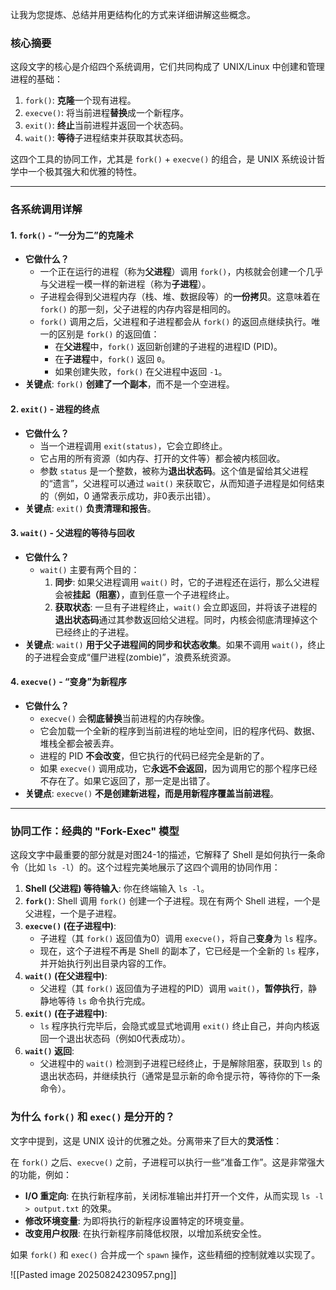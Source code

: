 让我为您提炼、总结并用更结构化的方式来详细讲解这些概念。

### 核心摘要

这段文字的核心是介绍四个系统调用，它们共同构成了 UNIX/Linux 中创建和管理进程的基础：

1.  `fork()`: **克隆**一个现有进程。
2.  `execve()`: 将当前进程**替换**成一个新程序。
3.  `exit()`: **终止**当前进程并返回一个状态码。
4.  `wait()`: **等待**子进程结束并获取其状态码。

这四个工具的协同工作，尤其是 `fork()` + `execve()` 的组合，是 UNIX 系统设计哲学中一个极其强大和优雅的特性。

-----

### 各系统调用详解

#### 1\. `fork()` - “一分为二”的克隆术

  * **它做什么？**
      * 一个正在运行的进程（称为**父进程**）调用 `fork()`，内核就会创建一个几乎与父进程一模一样的新进程（称为**子进程**）。
      * 子进程会得到父进程内存（栈、堆、数据段等）的**一份拷贝**。这意味着在 `fork()` 的那一刻，父子进程的内存内容是相同的。
      * `fork()` 调用之后，父进程和子进程都会从 `fork()` 的返回点继续执行。唯一的区别是 `fork()` 的返回值：
          * 在**父进程**中，`fork()` 返回新创建的子进程的进程ID (PID)。
          * 在**子进程**中，`fork()` 返回 `0`。
          * 如果创建失败，`fork()` 在父进程中返回 `-1`。
  * **关键点**: `fork()` **创建了一个副本**，而不是一个空进程。

#### 2\. `exit()` - 进程的终点

  * **它做什么？**
      * 当一个进程调用 `exit(status)`，它会立即终止。
      * 它占用的所有资源（如内存、打开的文件等）都会被内核回收。
      * 参数 `status` 是一个整数，被称为**退出状态码**。这个值是留给其父进程的“遗言”，父进程可以通过 `wait()` 来获取它，从而知道子进程是如何结束的（例如，0 通常表示成功，非0表示出错）。
  * **关键点**: `exit()` **负责清理和报告**。

#### 3\. `wait()` - 父进程的等待与回收

  * **它做什么？**
      * `wait()` 主要有两个目的：
        1.  **同步**: 如果父进程调用 `wait()` 时，它的子进程还在运行，那么父进程会被**挂起（阻塞）**，直到任意一个子进程终止。
        2.  **获取状态**: 一旦有子进程终止，`wait()` 会立即返回，并将该子进程的**退出状态码**通过其参数返回给父进程。同时，内核会彻底清理掉这个已经终止的子进程。
  * **关键点**: `wait()` **用于父子进程间的同步和状态收集**。如果不调用 `wait()`，终止的子进程会变成“僵尸进程(zombie)”，浪费系统资源。

#### 4\. `execve()` - “变身”为新程序

  * **它做什么？**
      * `execve()` 会**彻底替换**当前进程的内存映像。
      * 它会加载一个全新的程序到当前进程的地址空间，旧的程序代码、数据、堆栈全都会被丢弃。
      * 进程的 PID **不会改变**，但它执行的代码已经完全是新的了。
      * 如果 `execve()` 调用成功，它**永远不会返回**，因为调用它的那个程序已经不存在了。如果它返回了，那一定是出错了。
  * **关键点**: `execve()` **不是创建新进程，而是用新程序覆盖当前进程**。

-----

### 协同工作：经典的 "Fork-Exec" 模型

这段文字中最重要的部分就是对图24-1的描述，它解释了 Shell 是如何执行一条命令（比如 `ls -l`）的。这个过程完美地展示了这四个调用的协同作用：

1.  **Shell (父进程) 等待输入**: 你在终端输入 `ls -l`。
2.  **`fork()`**: Shell 调用 `fork()` 创建一个子进程。现在有两个 Shell 进程，一个是父进程，一个是子进程。
3.  **`execve()` (在子进程中)**:
      * 子进程（其 `fork()` 返回值为0）调用 `execve()`，将自己**变身**为 `ls` 程序。
      * 现在，这个子进程不再是 Shell 的副本了，它已经是一个全新的 `ls` 程序，并开始执行列出目录内容的工作。
4.  **`wait()` (在父进程中)**:
      * 父进程（其 `fork()` 返回值为子进程的PID）调用 `wait()`，**暂停执行**，静静地等待 `ls` 命令执行完成。
5.  **`exit()` (在子进程中)**:
      * `ls` 程序执行完毕后，会隐式或显式地调用 `exit()` 终止自己，并向内核返回一个退出状态码（例如0代表成功）。
6.  **`wait()` 返回**:
      * 父进程中的 `wait()` 检测到子进程已经终止，于是解除阻塞，获取到 `ls` 的退出状态码，并继续执行（通常是显示新的命令提示符，等待你的下一条命令）。

### 为什么 `fork()` 和 `exec()` 是分开的？

文字中提到，这是 UNIX 设计的优雅之处。分离带来了巨大的**灵活性**：

在 `fork()` 之后、`execve()` 之前，子进程可以执行一些“准备工作”。这是非常强大的功能，例如：

  * **I/O 重定向**: 在执行新程序前，关闭标准输出并打开一个文件，从而实现 `ls -l > output.txt` 的效果。
  * **修改环境变量**: 为即将执行的新程序设置特定的环境变量。
  * **改变用户权限**: 在执行新程序前降低权限，以增加系统安全性。

如果 `fork()` 和 `exec()` 合并成一个 `spawn` 操作，这些精细的控制就难以实现了。

![[Pasted image 20250824230957.png]]
